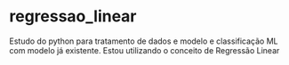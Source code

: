 # regressao_linear
Estudo do python para tratamento de dados e modelo e classificação ML com modelo já existente.
Estou utilizando o conceito de Regressão Linear
